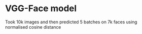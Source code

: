 # VGG-Face model

Took 10k images and then predicted 5 batches on 7k faces using normalised cosine distance
